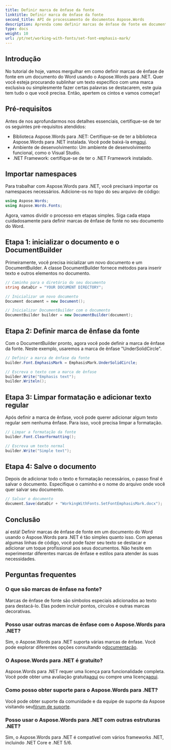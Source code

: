 ```yaml
---
title: Definir marca de ênfase da fonte
linktitle: Definir marca de ênfase da fonte
second_title: API de processamento de documentos Aspose.Words
description: Aprenda como definir marcas de ênfase de fonte em documentos do Word usando o Aspose.Words para .NET com este guia detalhado passo a passo. Perfeito para desenvolvedores .NET.
type: docs
weight: 10
url: /pt/net/working-with-fonts/set-font-emphasis-mark/
---
```

## Introdução

No tutorial de hoje, vamos mergulhar em como definir marcas de ênfase de fonte em um documento do Word usando o Aspose.Words para .NET. Quer você esteja procurando sublinhar um texto específico com uma marca exclusiva ou simplesmente fazer certas palavras se destacarem, este guia tem tudo o que você precisa. Então, apertem os cintos e vamos começar!

## Pré-requisitos

Antes de nos aprofundarmos nos detalhes essenciais, certifique-se de ter os seguintes pré-requisitos atendidos:

-  Biblioteca Aspose.Words para .NET: Certifique-se de ter a biblioteca Aspose.Words para .NET instalada. Você pode baixá-la em[aqui](https://releases.aspose.com/words/net/).
- Ambiente de desenvolvimento: Um ambiente de desenvolvimento funcional, como o Visual Studio.
- .NET Framework: certifique-se de ter o .NET Framework instalado.

## Importar namespaces

Para trabalhar com Aspose.Words para .NET, você precisará importar os namespaces necessários. Adicione-os no topo do seu arquivo de código:

```csharp
using Aspose.Words;
using Aspose.Words.Fonts;
```

Agora, vamos dividir o processo em etapas simples. Siga cada etapa cuidadosamente para definir marcas de ênfase de fonte no seu documento do Word.

## Etapa 1: inicializar o documento e o DocumentBuilder

Primeiramente, você precisa inicializar um novo documento e um DocumentBuilder. A classe DocumentBuilder fornece métodos para inserir texto e outros elementos no documento.

```csharp
// Caminho para o diretório do seu documento
string dataDir = "YOUR DOCUMENT DIRECTORY";

// Inicializar um novo documento
Document document = new Document();

// Inicializar DocumentBuilder com o documento
DocumentBuilder builder = new DocumentBuilder(document);
```

## Etapa 2: Definir marca de ênfase da fonte

Com o DocumentBuilder pronto, agora você pode definir a marca de ênfase da fonte. Neste exemplo, usaremos a marca de ênfase "UnderSolidCircle".

```csharp
// Definir a marca de ênfase da fonte
builder.Font.EmphasisMark = EmphasisMark.UnderSolidCircle;

// Escreva o texto com a marca de ênfase
builder.Write("Emphasis text");
builder.Writeln();
```

## Etapa 3: Limpar formatação e adicionar texto regular

Após definir a marca de ênfase, você pode querer adicionar algum texto regular sem nenhuma ênfase. Para isso, você precisa limpar a formatação.

```csharp
// Limpar a formatação da fonte
builder.Font.ClearFormatting();

// Escreva um texto normal
builder.Write("Simple text");
```

## Etapa 4: Salve o documento

Depois de adicionar todo o texto e formatação necessários, o passo final é salvar o documento. Especifique o caminho e o nome do arquivo onde você quer salvar seu documento.

```csharp
// Salvar o documento
document.Save(dataDir + "WorkingWithFonts.SetFontEmphasisMark.docx");
```

## Conclusão

aí está! Definir marcas de ênfase de fonte em um documento do Word usando o Aspose.Words para .NET é tão simples quanto isso. Com apenas algumas linhas de código, você pode fazer seu texto se destacar e adicionar um toque profissional aos seus documentos. Não hesite em experimentar diferentes marcas de ênfase e estilos para atender às suas necessidades.

## Perguntas frequentes

### O que são marcas de ênfase na fonte?

Marcas de ênfase de fonte são símbolos especiais adicionados ao texto para destacá-lo. Elas podem incluir pontos, círculos e outras marcas decorativas.

### Posso usar outras marcas de ênfase com o Aspose.Words para .NET?

 Sim, o Aspose.Words para .NET suporta várias marcas de ênfase. Você pode explorar diferentes opções consultando o[documentação](https://reference.aspose.com/words/net/).

### O Aspose.Words para .NET é gratuito?

 Aspose.Words para .NET requer uma licença para funcionalidade completa. Você pode obter uma avaliação gratuita[aqui](https://releases.aspose.com/) ou compre uma licença[aqui](https://purchase.aspose.com/buy).

### Como posso obter suporte para o Aspose.Words para .NET?

 Você pode obter suporte da comunidade e da equipe de suporte da Aspose visitando seu[fórum de suporte](https://forum.aspose.com/c/words/8).

### Posso usar o Aspose.Words para .NET com outras estruturas .NET?

Sim, o Aspose.Words para .NET é compatível com vários frameworks .NET, incluindo .NET Core e .NET 5/6.